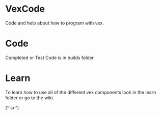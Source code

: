 # VexCode
Code and help about how to program with vex.

# Code
Completed or Test Code is in builds folder.

# Learn
To learn how to use all of the different vex components look in the learn folder or go to the wiki.

(^ ω ^) 
